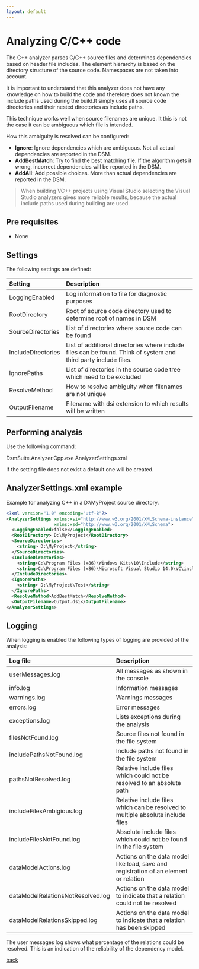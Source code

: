 ```yaml
---
layout: default
---
```


# Analyzing C/C++ code
The C++ analyzer parses C/C++ source files and determines dependencies based on header file includes.
The element hierarchy is based on the directory structure of the source code. Namespaces are not taken into account.

It is important to understand that this analyzer does not have any knowledge on how to build the code and 
therefore does not known the include paths used during the build.It simply uses all source code directories and their nested directories as include paths.
 
This technique works well when source filenames are unique. It this is not the case it can be ambiguous which file is intended.

How this ambiguity is resolved  can be configured:
* **Ignore**: Ignore dependencies which are ambiguous. Not all actual dependencies are reported in the DSM.
* **AddBestMatch**: Try to find the best matching file. If the algorithm gets it wrong, incorrect dependencies will be reported in the DSM.
* **AddAll**: Add possible choices. More than actual dependencies are reported in the DSM.

> When building VC++ projects using Visual Studio selecting the Visual Studio analyzers gives more reliable results, 
> because the actual include paths used during building are used.

## Pre requisites
* None

## Settings

The following settings are defined:

| Setting                 | Description                                                                    | 
|:------------------------|:-------------------------------------------------------------------------------|
| LoggingEnabled          | Log information to file for diagnostic purposes                                |
| RootDirectory           | Root of source code directory used to determine root of names in DSM           |
| SourceDirectories       | List of directories where source code can be found                             |
| IncludeDirectories      | List of additional directories where include files can be found. Think of system and third party include files. |
| IgnorePaths             | List of directories in the source code tree which need to be excluded          |
| ResolveMethod           | How to resolve ambiguity when filenames are not unique                         |
| OutputFilename          | Filename with dsi extension to which results will be written                   |     

## Performing analysis

Use the following command:

DsmSuite.Analyzer.Cpp.exe AnalyzerSettings.xml

If the setting file does not exist a default one will be created.

## AnalyzerSettings.xml example 

Example for analyzing C++ in a D:\MyProject source directory.

```xml
<?xml version="1.0" encoding="utf-8"?>
<AnalyzerSettings xmlns:xsi="http://www.w3.org/2001/XMLSchema-instance" 
                  xmlns:xsd="http://www.w3.org/2001/XMLSchema">
  <LoggingEnabled>false</LoggingEnabled>
  <RootDirectory> D:\MyProject</RootDirectory>
  <SourceDirectories>
    <string> D:\MyProject</string>
  </SourceDirectories>
  <IncludeDirectories>
    <string>C:\Program Files (x86)\Windows Kits\10\Include</string>
    <string>C:\Program Files (x86)\Microsoft Visual Studio 14.0\VC\include</string>
  </IncludeDirectories>
  <IgnorePaths>
    <string> D:\MyProject\Test</string>
  </IgnorePaths>
  <ResolveMethod>AddBestMatch</ResolveMethod>
  <OutputFilename>Output.dsi</OutputFilename>
</AnalyzerSettings>
```
## Logging

When logging is enabled the following types of logging are provided of the analysis:

| Log file                          | Description                                                                          | 
|:----------------------------------|:-------------------------------------------------------------------------------------|
| userMessages.log                  | All messages as shown in the console                                                 |
| info.log                          | Information messages                                                                 |
| warnings.log                      | Warnings messages                                                                    |
| errors.log                        | Error messages                                                                       |
| exceptions.log                    | Lists exceptions during the analysis                                                 |
| filesNotFound.log                 | Source files not found in the file system                                            |
| includePathsNotFound.log          | Include paths not found in the file system                                           |
| pathsNotResolved.log              | Relative include files which could not be resolved to an absolute path               |
| includeFilesAmbigious.log         | Relative include files which can be resolved to multiple absolute include files      |
| includeFilesNotFound.log          | Absolute include files which could not be found in the file system                   |
| dataModelActions.log              | Actions on the data model like load, save and registration of an element or relation |
| dataModelRelationsNotResolved.log | Actions on the data model to indicate that a relation could not be resolved          |                              |
| dataModelRelationsSkipped.log     | Actions on the data model to indicate that a relation has been skipped               |                        |

The user messages log shows what percentage of the relations could be resolved. This is an indication of the
reliability of the dependency model.

[back](user_guide)
